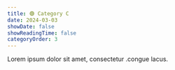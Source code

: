 ```yaml
---
title: 🟢 Category C
date: 2024-03-03
showDate: false
showReadingTime: false
categoryOrder: 3
---
```


Lorem ipsum dolor sit amet, consectetur .congue lacus.